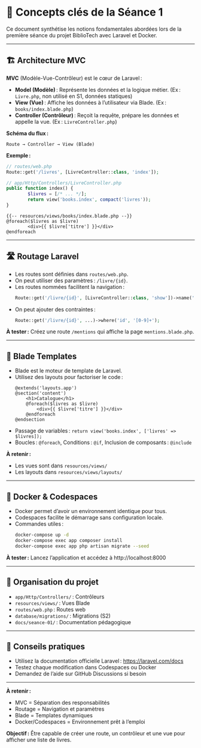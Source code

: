 
# 🧠 Concepts clés de la Séance 1

Ce document synthétise les notions fondamentales abordées lors de la première séance du projet BiblioTech avec Laravel et Docker.

---

## 🏗️ Architecture MVC

**MVC** (Modèle-Vue-Contrôleur) est le cœur de Laravel :
- **Model (Modèle)** : Représente les données et la logique métier. (Ex : `Livre.php`, non utilisé en S1, données statiques)
- **View (Vue)** : Affiche les données à l’utilisateur via Blade. (Ex : `books/index.blade.php`)
- **Controller (Contrôleur)** : Reçoit la requête, prépare les données et appelle la vue. (Ex : `LivreController.php`)

**Schéma du flux :**
```
Route → Controller → View (Blade)
```

**Exemple :**
```php
// routes/web.php
Route::get('/livres', [LivreController::class, 'index']);
```
```php
// app/Http/Controllers/LivreController.php
public function index() {
		$livres = [/* ... */];
		return view('books.index', compact('livres'));
}
```
```blade
{{-- resources/views/books/index.blade.php --}}
@foreach($livres as $livre)
		<div>{{ $livre['titre'] }}</div>
@endforeach
```

---

## 🛣️ Routage Laravel

- Les routes sont définies dans `routes/web.php`.
- On peut utiliser des paramètres : `/livre/{id}`.
- Les routes nommées facilitent la navigation :
	```php
	Route::get('/livre/{id}', [LivreController::class, 'show'])->name('livre.show');
	```
- On peut ajouter des contraintes :
	```php
	Route::get('/livre/{id}', ...)->where('id', '[0-9]+');
	```

**À tester :** Créez une route `/mentions` qui affiche la page `mentions.blade.php`.

---

## 🎨 Blade Templates

- Blade est le moteur de template de Laravel.
- Utilisez des layouts pour factoriser le code :
	```blade
	@extends('layouts.app')
	@section('content')
		<h1>Catalogue</h1>
		@foreach($livres as $livre)
			<div>{{ $livre['titre'] }}</div>
		@endforeach
	@endsection
	```
- Passage de variables : `return view('books.index', ['livres' => $livres]);`
- Boucles : `@foreach`, Conditions : `@if`, Inclusion de composants : `@include`

**À retenir :**
- Les vues sont dans `resources/views/`
- Les layouts dans `resources/views/layouts/`

---

## 🐳 Docker & Codespaces

- Docker permet d’avoir un environnement identique pour tous.
- Codespaces facilite le démarrage sans configuration locale.
- Commandes utiles :
	```bash
	docker-compose up -d
	docker-compose exec app composer install
	docker-compose exec app php artisan migrate --seed
	```

**À tester :** Lancez l’application et accédez à http://localhost:8000

---

## 📁 Organisation du projet

- `app/Http/Controllers/` : Contrôleurs
- `resources/views/` : Vues Blade
- `routes/web.php` : Routes web
- `database/migrations/` : Migrations (S2)
- `docs/seance-01/` : Documentation pédagogique

---

## 📝 Conseils pratiques

- Utilisez la documentation officielle Laravel : https://laravel.com/docs
- Testez chaque modification dans Codespaces ou Docker
- Demandez de l’aide sur GitHub Discussions si besoin

---

**À retenir :**
- MVC = Séparation des responsabilités
- Routage = Navigation et paramètres
- Blade = Templates dynamiques
- Docker/Codespaces = Environnement prêt à l’emploi

**Objectif :** Être capable de créer une route, un contrôleur et une vue pour afficher une liste de livres.
